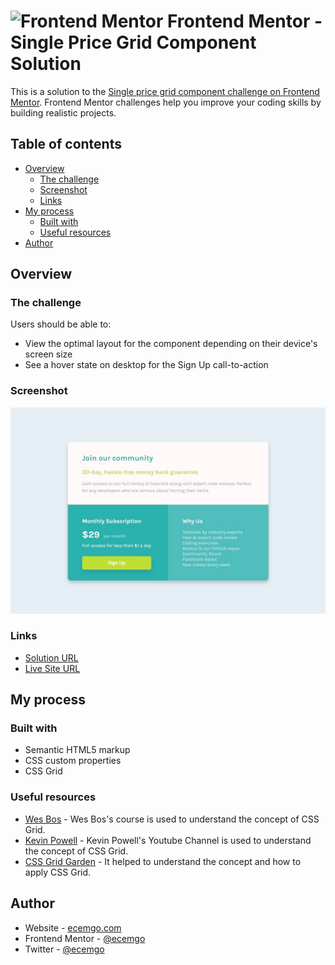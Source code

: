 # <img src="https://user-images.githubusercontent.com/13468728/222973742-9133bdb5-61f0-4f53-8b08-bb3c349e2056.png" title="Frontend Mentor" alt="Frontend Mentor" width="50" height="50"/> Frontend Mentor - Single Price Grid Component Solution

This is a solution to the [Single price grid component challenge on Frontend Mentor](https://www.frontendmentor.io/challenges/single-price-grid-component-5ce41129d0ff452fec5abbbc). Frontend Mentor challenges help you improve your coding skills by building realistic projects.

## Table of contents

- [Overview](#overview)
  - [The challenge](#the-challenge)
  - [Screenshot](#screenshot)
  - [Links](#links)
- [My process](#my-process)
  - [Built with](#built-with)
  - [Useful resources](#useful-resources)
- [Author](#author)

## Overview

### The challenge

Users should be able to:

- View the optimal layout for the component depending on their device's screen size
- See a hover state on desktop for the Sign Up call-to-action

### Screenshot

![](images/screenshot.jpg)

### Links

- [Solution URL](https://your-solution-url.com)
- [Live Site URL](https://ecemgo-single-price-grid-component.netlify.app/)

## My process

### Built with

- Semantic HTML5 markup
- CSS custom properties
- CSS Grid

### Useful resources

- [Wes Bos](https://cssgrid.io/) - Wes Bos's course is used to understand the concept of CSS Grid.
- [Kevin Powell](https://www.youtube.com/@KevinPowell) - Kevin Powell's Youtube Channel is used to understand the concept of CSS Grid.
- [CSS Grid Garden](https://cssgridgarden.com/) - It helped to understand the concept and how to apply CSS Grid.

## Author

- Website - [ecemgo.com](https://www.ecemgo.com/)
- Frontend Mentor - [@ecemgo](https://www.frontendmentor.io/profile/ecemgo)
- Twitter - [@ecemgo](https://twitter.com/ecemgo)
